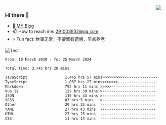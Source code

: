 <img align='right' src='https://github-readme-stats.vercel.app/api?username=niaogege&show_icons=true&theme=radical'/>

### Hi there 👋

- 🌱 [MY Blog](https://bythewayer.com/)
- 📫 How to reach me: 291003932@qq.com
- ⚡ Fun fact:  世事无常，不要留有遗憾，早点养老

![Test](https://github-readme-stats.vercel.app/api/top-langs/?username=niaogege&layout=compact)

<!--START_SECTION:waka-->

```txt
From: 10 March 2020 - To: 25 March 2024

Total Time: 3,745 hrs 28 mins

JavaScript                 1,445 hrs 57 mins>>>>>>>>>>---------------   38.61 %
TypeScript                 1,037 hrs 27 mins>>>>>>>------------------   27.70 %
Markdown                   792 hrs 11 mins >>>>>--------------------   21.15 %
Vue.js                     129 hrs 30 mins >------------------------   03.46 %
JSON                       119 hrs 43 mins >------------------------   03.20 %
SCSS                       83 hrs 5 mins   >------------------------   02.22 %
Other                      29 hrs 33 mins  -------------------------   00.79 %
YAML                       27 hrs 43 mins  -------------------------   00.74 %
HTML                       27 hrs 25 mins  -------------------------   00.73 %
CSS                        11 hrs 14 mins  -------------------------   00.30 %
```

<!--END_SECTION:waka-->
